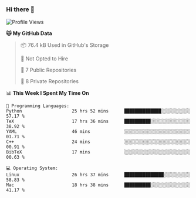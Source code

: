 ### Hi there 👋

<!--
**huayuan4396/huayuan4396** is a ✨ _special_ ✨ repository because its `README.md` (this file) appears on your GitHub profile.

Here are some ideas to get you started:

- 🔭 I’m currently working on ...
- 🌱 I’m currently learning ...
- 👯 I’m looking to collaborate on ...
- 🤔 I’m looking for help with ...
- 💬 Ask me about ...
- 📫 How to reach me: ...
- 😄 Pronouns: ...
- ⚡ Fun fact: ...
-->

<!--START_SECTION:waka-->
![Profile Views](http://img.shields.io/badge/Profile%20Views-20-blue)

**🐱 My GitHub Data** 

> 📦 76.4 kB Used in GitHub's Storage 
 > 
> 🚫 Not Opted to Hire
 > 
> 📜 7 Public Repositories 
 > 
> 🔑 8 Private Repositories 
 > 
📊 **This Week I Spent My Time On** 

```text
💬 Programming Languages: 
Python                   25 hrs 52 mins      ██████████████░░░░░░░░░░░   57.17 % 
TeX                      17 hrs 36 mins      ██████████░░░░░░░░░░░░░░░   38.92 % 
YAML                     46 mins             ░░░░░░░░░░░░░░░░░░░░░░░░░   01.71 % 
C++                      24 mins             ░░░░░░░░░░░░░░░░░░░░░░░░░   00.91 % 
BibTeX                   17 mins             ░░░░░░░░░░░░░░░░░░░░░░░░░   00.63 % 

💻 Operating System: 
Linux                    26 hrs 37 mins      ███████████████░░░░░░░░░░   58.83 % 
Mac                      18 hrs 38 mins      ██████████░░░░░░░░░░░░░░░   41.17 % 
```


<!--END_SECTION:waka-->
